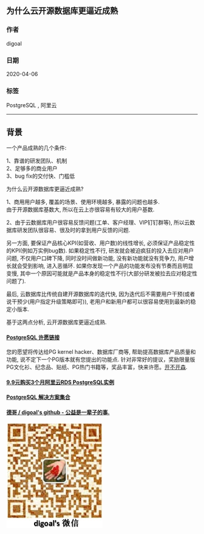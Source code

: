## 为什么云开源数据库更逼近成熟  
  
### 作者  
digoal  
  
### 日期  
2020-04-06  
  
### 标签  
PostgreSQL , 阿里云  
  
----  
  
## 背景  
一个产品成熟的几个条件:  
  
1、靠谱的研发团队、机制  
2、足够多的商业用户  
3、bug fix的交付快、门槛低  
  
为什么云开源数据库更逼近成熟?  
  
1、商用用户越多, 覆盖的场景、使用环境越多, 暴露的问题也越多.   
由于开源数据库基数大, 所以在云上亦很容易有较大的用户基数.   
  
2、由于云数据库用户很容易反馈问题(工单、客户经理、VIP钉钉群等), 所以云数据库研发团队很容易、很及时的拿到用户反馈的问题.  
  
另一方面, 要保证产品核心KPI(如营收、用户数)的线性增长, 必须保证产品稳定性的KPI(例如万实例bug数). 如果稳定性不行, 研发就会被迫疯狂的投入去应对用户问题, 不仅用户口碑下降, 同时没时间做新功能, 没有新功能就没有竞争力, 用户增长就会受到影响, 进入恶循环. 如果你发现一个产品的功能发布没有节奏而且明显变慢, 其中一个原因可能就是产品本身的稳定性不行(大部分研发被拉去应对稳定性问题了).   
    
最后, 云数据库比传统自建开源数据库的迭代快, 因为迭代后不需要用户干预(或者说干预少(用户指定升级策略即可)), 老用户和新用户都可以很容易使用到最新的稳定小版本.   
  
基于这两点分析, 云开源数据库更逼近成熟.   
   
    
  
  
  
  
  
  
  
  
  
  
  
  
  
  
  
  
  
  
  
  
  
  
  
  
  
  
  
  
  
  
  
  
  
  
  
  
  
  
  
  
  
  
  
  
  
  
  
  
  
  
  
  
  
#### [PostgreSQL 许愿链接](https://github.com/digoal/blog/issues/76 "269ac3d1c492e938c0191101c7238216")
您的愿望将传达给PG kernel hacker、数据库厂商等, 帮助提高数据库产品质量和功能, 说不定下一个PG版本就有您提出的功能点. 针对非常好的提议，奖励限量版PG文化衫、纪念品、贴纸、PG热门书籍等，奖品丰富，快来许愿。[开不开森](https://github.com/digoal/blog/issues/76 "269ac3d1c492e938c0191101c7238216").  
  
  
#### [9.9元购买3个月阿里云RDS PostgreSQL实例](https://www.aliyun.com/database/postgresqlactivity "57258f76c37864c6e6d23383d05714ea")
  
  
#### [PostgreSQL 解决方案集合](https://yq.aliyun.com/topic/118 "40cff096e9ed7122c512b35d8561d9c8")
  
  
#### [德哥 / digoal's github - 公益是一辈子的事.](https://github.com/digoal/blog/blob/master/README.md "22709685feb7cab07d30f30387f0a9ae")
  
  
![digoal's wechat](../pic/digoal_weixin.jpg "f7ad92eeba24523fd47a6e1a0e691b59")
  
